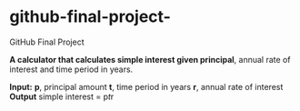 # github-final-project-
GitHub Final Project

**A calculator that calculates simple interest given principal**, annual rate of interest and time period in years.

**Input:**
   **p**, principal amount
   **t**, time period in years
   **r**, annual rate of interest
**Output**
   simple interest = p*t*r
